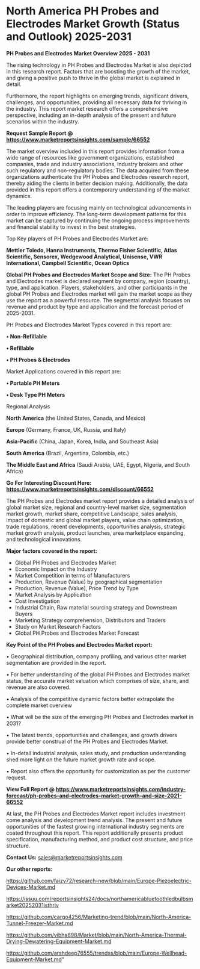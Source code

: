 # North America PH Probes and Electrodes Market Growth (Status and Outlook) 2025-2031

<Strong> PH Probes and Electrodes Market Overview 2025 - 2031</strong>

The rising technology in PH Probes and Electrodes Market is also depicted in this research report. Factors that are boosting the growth of the market, and giving a positive push to thrive in the global market is explained in detail.

Furthermore, the report highlights on emerging trends, significant drivers, challenges, and opportunities, providing all necessary data for thriving in the industry. This report market research offers a comprehensive perspective, including an in-depth analysis of the present and future scenarios within the industry.

<strong>Request Sample Report @ <a href=https://www.marketreportsinsights.com/sample/66552>https://www.marketreportsinsights.com/sample/66552</a></strong>

The market overview included in this report provides information from a wide range of resources like government organizations, established companies, trade and industry associations, industry brokers and other such regulatory and non-regulatory bodies. The data acquired from these organizations authenticate the PH Probes and Electrodes research report, thereby aiding the clients in better decision making. Additionally, the data provided in this report offers a contemporary understanding of the market dynamics.

The leading players are focusing mainly on technological advancements in order to improve efficiency. The long-term development patterns for this market can be captured by continuing the ongoing process improvements and financial stability to invest in the best strategies.

Top Key players of PH Probes and Electrodes Market are:

<strong>Mettler Toledo, Hanna Instruments, Thermo Fisher Scientific, Atlas Scientific, Sensorex, Wedgewood Analytical, Unisense, VWR International, Campbell Scientific, Ocean Optics</strong>

<strong><b>Global PH Probes and Electrodes Market Scope and Size:</b></strong>
The PH Probes and Electrodes market is declared segment by company, region (country), type, and application. Players, stakeholders, and other participants in the global PH Probes and Electrodes market will gain the market scope as they use the report as a powerful resource. The segmental analysis focuses on revenue and product by type and application and the forecast period of 2025-2031.

PH Probes and Electrodes Market Types covered in this report are:

<strong>• Non-Refillable

• Refillable

• PH Probes & Electrodes</strong>

Market Applications covered in this report are:

<strong>• Portable PH Meters

• Desk Type PH Meters</strong> 

Regional Analysis

<strong>North America</strong> (the United States, Canada, and Mexico)

<strong>Europe</strong> (Germany, France, UK, Russia, and Italy)

<strong>Asia-Pacific</strong> (China, Japan, Korea, India, and Southeast Asia)

<strong>South America</strong> (Brazil, Argentina, Colombia, etc.)

<strong>The Middle East and Africa</strong> (Saudi Arabia, UAE, Egypt, Nigeria, and South Africa)

<strong>Go For Interesting Discount Here: <a href=https://www.marketreportsinsights.com/discount/66552>https://www.marketreportsinsights.com/discount/66552</a></strong>

The PH Probes and Electrodes market report provides a detailed analysis of global market size, regional and country-level market size, segmentation market growth, market share, competitive Landscape, sales analysis, impact of domestic and global market players, value chain optimization, trade regulations, recent developments, opportunities analysis, strategic market growth analysis, product launches, area marketplace expanding, and technological innovations.

<strong><b>Major factors covered in the report:</b></strong>
<ul>
  <li>Global PH Probes and Electrodes Market </li>
  <li>Economic Impact on the Industry</li>
  <li>Market Competition in terms of Manufacturers</li>
  <li>Production, Revenue (Value) by geographical segmentation</li>
  <li>Production, Revenue (Value), Price Trend by Type</li>
  <li>Market Analysis by Application</li>
  <li>Cost Investigation</li>
  <li>Industrial Chain, Raw material sourcing strategy and Downstream Buyers</li>
  <li>Marketing Strategy comprehension, Distributors and Traders</li>
  <li>Study on Market Research Factors</li>
  <li>Global PH Probes and Electrodes Market Forecast</li>
</ul>

<strong><b>Key Point of the PH Probes and Electrodes Market report:</b></strong>

• Geographical distribution, company profiling, and various other market segmentation are provided in the report.

• For better understanding of the global PH Probes and Electrodes market status, the accurate market valuation which comprises of size, share, and revenue are also covered.

• Analysis of the competitive dynamic factors better extrapolate the complete market overview

• What will be the size of the emerging PH Probes and Electrodes market in 2031?

• The latest trends, opportunities and challenges, and growth drivers provide better construal of the PH Probes and Electrodes Market.

• In-detail industrial analysis, sales study, and production understanding shed more light on the future market growth rate and scope.

• Report also offers the opportunity for customization as per the customer request.

<strong><b>View Full Report @ <a href=https://www.marketreportsinsights.com/industry-forecast/ph-probes-and-electrodes-market-growth-and-size-2021-66552>https://www.marketreportsinsights.com/industry-forecast/ph-probes-and-electrodes-market-growth-and-size-2021-66552</a></b></strong>


At last, the PH Probes and Electrodes Market report includes investment come analysis and development trend analysis. The present and future opportunities of the fastest growing international industry segments are coated throughout this report. This report additionally presents product specification, manufacturing method, and product cost structure, and price structure.

<strong>Contact Us:</strong>
sales@marketreportsinsights.com

<strong>Our other reports:</strong>

<a href=https://github.com/faizy72/research-new/blob/main/Europe-Piezoelectric-Devices-Market.md>https://github.com/faizy72/research-new/blob/main/Europe-Piezoelectric-Devices-Market.md</a>

<a href=https://issuu.com/reportsinsights24/docs/northamericabluetoothledbulbsmarket20252031isthriv>https://issuu.com/reportsinsights24/docs/northamericabluetoothledbulbsmarket20252031isthriv</a>

<a href=https://github.com/cargo4256/Marketing-trend/blob/main/North-America-Tunnel-Freezer-Market.md>https://github.com/cargo4256/Marketing-trend/blob/main/North-America-Tunnel-Freezer-Market.md</a>

<a href=https://github.com/vibha898/Market/blob/main/North-America-Thermal-Drying-Dewatering-Equipment-Market.md>https://github.com/vibha898/Market/blob/main/North-America-Thermal-Drying-Dewatering-Equipment-Market.md</a>

<a href=https://github.com/arshdeep76555/trendss/blob/main/Europe-Wellhead-Equipment-Market.md>https://github.com/arshdeep76555/trendss/blob/main/Europe-Wellhead-Equipment-Market.md</a>"
